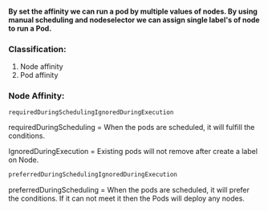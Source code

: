 #### By set the affinity we can run a pod by multiple values of nodes. By using manual scheduling and nodeselector we can assign single label's of node to run a Pod.


### Classification:

1. Node affinity
2. Pod affinity


### Node Affinity:
```angular2html
requiredDuringSchedulingIgnoredDuringExecution
```
requiredDuringScheduling = When the pods are scheduled, it will fulfill the conditions.

IgnoredDuringExecution = Existing pods will not remove after create a label on Node. 


```Actionscript
preferredDuringSchedulingIgnoredDuringExecution
```
preferredDuringScheduling =  When the pods are scheduled, it will prefer the conditions. If it can not meet it then the Pods will deploy any nodes.
